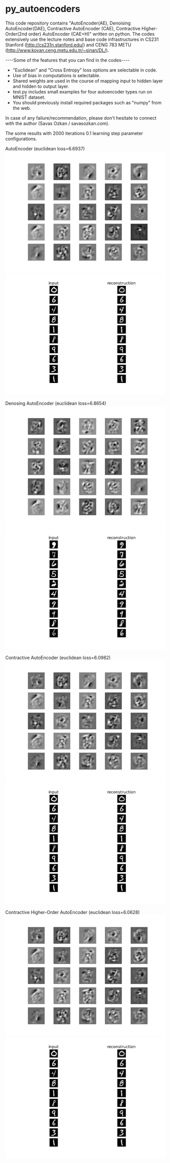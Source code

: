 # py_autoencoders

This code repository contains "AutoEncoder(AE), Denoising AutoEncoder(DAE), Contractive AutoEncoder (CAE), Contractive Higher-Order(2nd order) AutoEncoder (CAE+H)" written on python. The codes extensively use the lecture notes and base code infrastructures in CS231 Stanford (http://cs231n.stanford.edu/) and CENG 783 METU (http://www.kovan.ceng.metu.edu.tr/~sinan/DL/).

----Some of the features that you can find in the codes----
- "Euclidean" and "Cross Entropy" loss options are selectable in code. 
- Use of bias in computations is selectable.
- Shared weights are used in the course of mapping input to hidden layer and hidden to output layer.
- test.py includes small examples for four autoencoder types run on MNIST dataset.
- You should previously install required packages such as "numpy" from the web.

In case of any failure/recommendation, please don't hesitate to connect with the author (Savas Ozkan / savasozkan.com).

The some results with 2000 iterations 0.1 learning step parameter configurations.

AutoEncoder (euclidean loss=6.6937)
![alt tag](https://github.com/savasozkan/py_autoencoders/blob/master/results/ae.png)
![alt tag](https://github.com/savasozkan/py_autoencoders/blob/master/results/ae_re.png)

Denosing AutoEncoder (euclidean loss=6.8654)
![alt tag](https://github.com/savasozkan/py_autoencoders/blob/master/results/dae.png)
![alt tag](https://github.com/savasozkan/py_autoencoders/blob/master/results/dae_re.png)

Contractive AutoEncoder (euclidean loss=6.0982)
![alt tag](https://github.com/savasozkan/py_autoencoders/blob/master/results/cae.png)
![alt tag](https://github.com/savasozkan/py_autoencoders/blob/master/results/cae_re.png)

Contractive Higher-Order AutoEncoder (euclidean loss=6.0628)
![alt tag](https://github.com/savasozkan/py_autoencoders/blob/master/results/caeh.png)
![alt tag](https://github.com/savasozkan/py_autoencoders/blob/master/results/caeh_re.png)
